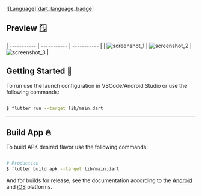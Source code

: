 

[![Language][dart_language_badge]](http://dart.dev)

## Preview 🪟

| ----------- | ----------- | ----------- |
| ![screenshot_1](C:\Users\falah\Developments\emory_app\screenshots\screenshot_1.png "screenshot_1")
| ![screenshot_2](C:\Users\falah\Developments\emory_app\screenshots\screenshot_2.png "screenshot_2")
| ![screenshot_3](C:\Users\falah\Developments\emory_app\screenshots\screenshot_3.png "screenshot_3")
|

## Getting Started 🚀


To run use the launch configuration in VSCode/Android Studio or use the following commands:

```sh

$ flutter run --target lib/main.dart

```
---

## Build App 🔥

To build APK desired flavor use the following commands:

```sh

# Production
$ flutter build apk --target lib/main.dart

```

And for builds for release, see the documentation according to the [Android](https://docs.flutter.dev/deployment/android) and [iOS](https://docs.flutter.dev/deployment/ios) platforms.
